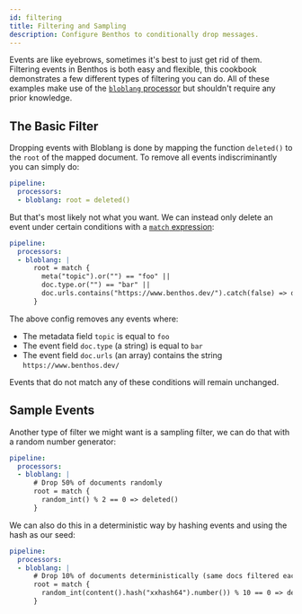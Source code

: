 ```yaml
---
id: filtering
title: Filtering and Sampling
description: Configure Benthos to conditionally drop messages.
---
```


Events are like eyebrows, sometimes it's best to just get rid of them. Filtering events in Benthos is both easy and flexible, this cookbook demonstrates a few different types of filtering you can do. All of these examples make use of the [`bloblang` processor][processors.bloblang] but shouldn't require any prior knowledge.

## The Basic Filter

Dropping events with Bloblang is done by mapping the function `deleted()` to the `root` of the mapped document. To remove all events indiscriminantly you can simply do:

```yaml
pipeline:
  processors:
  - bloblang: root = deleted()
```

But that's most likely not what you want. We can instead only delete an event under certain conditions with a [`match` expression][bloblang.match]:

```yaml
pipeline:
  processors:
  - bloblang: |
      root = match {
        meta("topic").or("") == "foo" ||
        doc.type.or("") == "bar" ||
        doc.urls.contains("https://www.benthos.dev/").catch(false) => deleted()
      }
```

The above config removes any events where:

- The metadata field `topic` is equal to `foo`
- The event field `doc.type` (a string) is equal to `bar`
- The event field `doc.urls` (an array) contains the string `https://www.benthos.dev/`

Events that do not match any of these conditions will remain unchanged.

## Sample Events

Another type of filter we might want is a sampling filter, we can do that with a random number generator:

```yaml
pipeline:
  processors:
  - bloblang: |
      # Drop 50% of documents randomly
      root = match {
        random_int() % 2 == 0 => deleted()
      }
```

We can also do this in a deterministic way by hashing events and using the hash as our seed:

```yaml
pipeline:
  processors:
  - bloblang: |
      # Drop 10% of documents deterministically (same docs filtered each run)
      root = match {
        random_int(content().hash("xxhash64").number()) % 10 == 0 => deleted()
      }
```

[processors.bloblang]: /docs/components/processors/bloblang
[bloblang.match]: /docs/guides/bloblang/about##pattern-matching